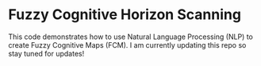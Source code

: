 # Fuzzy Cognitive Horizon Scanning

This code demonstrates how to use Natural Language Processing (NLP) to create Fuzzy Cognitive Maps (FCM). I am currently updating this repo so stay tuned for updates!